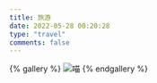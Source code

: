 ```yaml
---
title: 旅游
date: 2022-05-28 00:20:28
type: "travel"
comments: false
---
```


{% gallery %}
![喵](http://zzm-img-upyun.test.upcdn.net/image/301641287402_.pic_hd.jpg)
{% endgallery %}